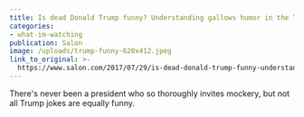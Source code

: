 ```yaml
---
title: Is dead Donald Trump funny? Understanding gallows humor in the Trump era
categories: 
- what-im-watching
publication: Salon
image: /uploads/trump-funny-620x412.jpeg
link_to_original: >-
  https://www.salon.com/2017/07/29/is-dead-donald-trump-funny-understanding-gallows-humor-in-the-trump-era/
---
```



There's never been a president who so thoroughly invites mockery, but not all Trump jokes are equally funny.